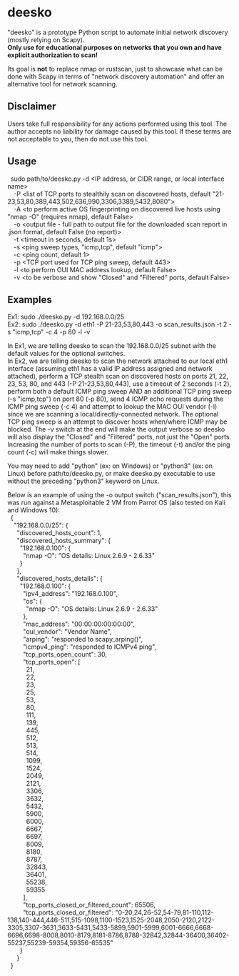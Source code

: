 # deesko
"deesko" is a prototype Python script to automate initial network discovery (mostly relying on Scapy).  
**Only use for educational purposes on networks that you own and have explicit authorization to scan!**  

Its goal is **not** to replace nmap or rustscan, just to showcase what can be done with Scapy in terms of "network discovery automation" and offer an alternative tool for network scanning.  

## Disclaimer  
Users take full responsibility for any actions performed using this tool. The author accepts no liability for damage caused by this tool. If these terms are not acceptable to you, then do not use this tool.  

## Usage  
&ensp;sudo path/to/deesko.py -d <IP address, or CIDR range, or local interface name>  
  &ensp;&ensp;-P <list of TCP ports to stealthily scan on discovered hosts, default "21-23,53,80,389,443,502,636,990,3306,3389,5432,8080">  
  &ensp;&ensp;-A <to perform active OS fingerprinting on discovered live hosts using "nmap -O" (requires nmap), default False>  
  &ensp;&ensp;-o <output file - full path to output file for the downloaded scan report in .json format, default False (no report)>  
  &ensp;&ensp;-t <timeout in seconds, default 1s>  
  &ensp;&ensp;-s <ping sweep types, "icmp,tcp", default "icmp">  
  &ensp;&ensp;-c <ping count, default 1>  
  &ensp;&ensp;-p <TCP port used for TCP ping sweep, default 443>  
  &ensp;&ensp;-l <to perform OUI MAC address lookup, default False>  
  &ensp;&ensp;-v <to be verbose and show "Closed" and "Filtered" ports, default False>  

## Examples  
Ex1: sudo ./deesko.py -d 192.168.0.0/25  
Ex2: sudo ./deesko.py -d eth1 -P 21-23,53,80,443 -o scan_results.json -t 2 -s "icmp,tcp" -c 4 -p 80 -l -v   

In Ex1, we are telling deesko to scan the 192.168.0.0/25 subnet with the default values for the optional switches.  
In Ex2, we are telling deesko to scan the network attached to our local eth1 interface (assuming eth1 has a valid IP address assigned and network attached), perform a TCP stealth scan on discovered hosts on ports 21, 22, 23, 53, 80, and 443 (-P 21-23,53,80,443), use a timeout of 2 seconds (-t 2), perform both a default ICMP ping sweep AND an additional TCP ping sweep (-s "icmp,tcp") on port 80 (-p 80), send 4 ICMP echo requests during the ICMP ping sweep (-c 4) and attempt to lookup the MAC OUI vendor (-l) since we are scanning a local/directly-connected network. The optional TCP ping sweep is an attempt to discover hosts when/where ICMP may be blocked. The -v switch at the end will make the output verbose so deesko will also display the "Closed" and "Filtered" ports, not just the "Open" ports.  
Increasing the number of ports to scan (-P), the timeout (-t) and/or the ping count (-c) will make things slower.  

You may need to add "python" (ex: on Windows) or "python3" (ex: on Linux) before path/to/deesko.py, or make deesko.py executable to use without the preceding "python3" keyword on Linux.

Below is an example of using the -o output switch ("scan_results.json"), this was run against a Metasploitable 2 VM from Parrot OS (also tested on Kali and Windows 10):  
  &ensp;{  
    &ensp;&ensp;"192.168.0.0/25": {  
        &ensp;&ensp;&ensp;"discovered_hosts_count": 1,  
        &ensp;&ensp;&ensp;"discovered_hosts_summary": {  
        &ensp;&ensp;&ensp;&ensp;"192.168.0.100": {  
        &ensp;&ensp;&ensp;&ensp;&ensp;"nmap -O": "OS details: Linux 2.6.9 - 2.6.33"  
        &ensp;&ensp;&ensp;&ensp;}    
        &ensp;&ensp;&ensp;},  
        &ensp;&ensp;&ensp;"discovered_hosts_details": {  
        &ensp;&ensp;&ensp;&ensp;"192.168.0.100": {  
            &ensp;&ensp;&ensp;&ensp;&ensp;"ipv4_address": "192.168.0.100",  
            &ensp;&ensp;&ensp;&ensp;&ensp;"os": {  
              &ensp;&ensp;&ensp;&ensp;&ensp;&ensp;"nmap -O": "OS details: Linux 2.6.9 - 2.6.33"  
            &ensp;&ensp;&ensp;&ensp;&ensp;},   
            &ensp;&ensp;&ensp;&ensp;&ensp;"mac_address": "00:00:00:00:00:00",  
            &ensp;&ensp;&ensp;&ensp;&ensp;"oui_vendor": "Vendor Name",  
            &ensp;&ensp;&ensp;&ensp;&ensp;"arping": "responded to scapy_arping()",  
            &ensp;&ensp;&ensp;&ensp;&ensp;"icmpv4_ping": "responded to ICMPv4 ping",  
            &ensp;&ensp;&ensp;&ensp;&ensp;"tcp_ports_open_count": 30,   
            &ensp;&ensp;&ensp;&ensp;&ensp;"tcp_ports_open": [  
            &ensp;&ensp;&ensp;&ensp;&ensp;&ensp;21,              
            &ensp;&ensp;&ensp;&ensp;&ensp;&ensp;22,  
            &ensp;&ensp;&ensp;&ensp;&ensp;&ensp;23,  
            &ensp;&ensp;&ensp;&ensp;&ensp;&ensp;25,  
            &ensp;&ensp;&ensp;&ensp;&ensp;&ensp;53,  
            &ensp;&ensp;&ensp;&ensp;&ensp;&ensp;80,  
            &ensp;&ensp;&ensp;&ensp;&ensp;&ensp;111,            
            &ensp;&ensp;&ensp;&ensp;&ensp;&ensp;139,   
            &ensp;&ensp;&ensp;&ensp;&ensp;&ensp;445,   
            &ensp;&ensp;&ensp;&ensp;&ensp;&ensp;512,   
            &ensp;&ensp;&ensp;&ensp;&ensp;&ensp;513,   
            &ensp;&ensp;&ensp;&ensp;&ensp;&ensp;514,   
            &ensp;&ensp;&ensp;&ensp;&ensp;&ensp;1099,   
            &ensp;&ensp;&ensp;&ensp;&ensp;&ensp;1524,   
            &ensp;&ensp;&ensp;&ensp;&ensp;&ensp;2049,   
            &ensp;&ensp;&ensp;&ensp;&ensp;&ensp;2121,   
            &ensp;&ensp;&ensp;&ensp;&ensp;&ensp;3306,   
            &ensp;&ensp;&ensp;&ensp;&ensp;&ensp;3632,   
            &ensp;&ensp;&ensp;&ensp;&ensp;&ensp;5432,   
            &ensp;&ensp;&ensp;&ensp;&ensp;&ensp;5900,   
            &ensp;&ensp;&ensp;&ensp;&ensp;&ensp;6000,   
            &ensp;&ensp;&ensp;&ensp;&ensp;&ensp;6667,   
            &ensp;&ensp;&ensp;&ensp;&ensp;&ensp;6697,   
            &ensp;&ensp;&ensp;&ensp;&ensp;&ensp;8009,   
            &ensp;&ensp;&ensp;&ensp;&ensp;&ensp;8180,   
            &ensp;&ensp;&ensp;&ensp;&ensp;&ensp;8787,   
            &ensp;&ensp;&ensp;&ensp;&ensp;&ensp;32843,   
            &ensp;&ensp;&ensp;&ensp;&ensp;&ensp;36401,   
            &ensp;&ensp;&ensp;&ensp;&ensp;&ensp;55238,   
            &ensp;&ensp;&ensp;&ensp;&ensp;&ensp;59355   
            &ensp;&ensp;&ensp;&ensp;&ensp;],  
            &ensp;&ensp;&ensp;&ensp;&ensp;"tcp_ports_closed_or_filtered_count": 65506,   
            &ensp;&ensp;&ensp;&ensp;&ensp;"tcp_ports_closed_or_filtered": "0-20,24,26-52,54-79,81-110,112-138,140-444,446-511,515-1098,1100-1523,1525-2048,2050-2120,2122-3305,3307-3631,3633-5431,5433-5899,5901-5999,6001-6666,6668-6696,6698-8008,8010-8179,8181-8786,8788-32842,32844-36400,36402-55237,55239-59354,59356-65535"   
        &ensp;&ensp;&ensp;&ensp;}  
    &ensp;&ensp;&ensp;}  
&ensp;}  

